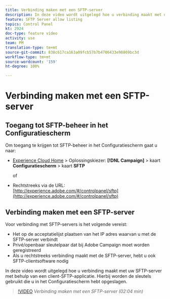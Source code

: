 ```yaml
---
title: Verbinding maken met een SFTP-server
description: In deze video wordt uitgelegd hoe u verbinding maakt met uw SFTP-server met behulp van een client-SFTP-applicatie. Hierbij worden de sleutels gebruikt die u in het Configuratiescherm hebt opgeslagen.
feature: SFTP Server allow listing
topics: Control Panel
kt: 2924
doc-type: feature video
activity: use
team: PM
translation-type: tm+mt
source-git-commit: 838c617ca163a09fcb57b7b4706433e98869bc3d
workflow-type: tm+mt
source-wordcount: '159'
ht-degree: 100%

---
```



# Verbinding maken met een SFTP-server

## Toegang tot SFTP-beheer in het Configuratiescherm

Om toegang te krijgen tot SFTP-beheer in het Configuratiescherm gaat u naar:

* [Experience Cloud Home](https://experience.adobe.com/#/home) > Oplossingskiezer: **[!DNL Campaign]** > kaart **Configuratiescherm** > kaart **SFTP**

   of
* Rechtstreeks via de URL: [http://experience.adobe.com/#/controlpanel/sftp](http://experience.adobe.com/#/controlpanel/sftp)

## Verbinding maken met een SFTP-server

Voor verbinding met SFTP-servers is het volgende vereist:

* Het op de acceptatielijst plaatsen van het IP adres waarvan u met de SFTP-server verbindt
* Privé/openbaar sleutelpaar dat bij Adobe Campaign moet worden geregistreerd
* Als u rechtstreeks verbinding maakt met de SFTP-server, hebt u ook SFTP-clientsoftware nodig

In deze video wordt uitgelegd hoe u verbinding maakt met uw SFTP-server met behulp van een client-SFTP-applicatie. Hierbij worden de sleutels gebruikt die u in het Configuratiescherm hebt opgeslagen.

>[!VIDEO](https://video.tv.adobe.com/v/27263?quality=12)
*Verbinding maken met een SFTP-server (02:04 min)*
